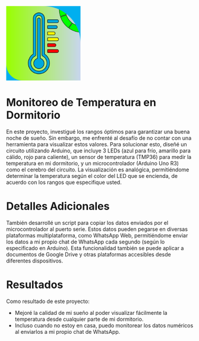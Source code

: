 <img src="MEDIA/PATCH.png" width="200">

# Monitoreo de Temperatura en Dormitorio

En este proyecto, investigué los rangos óptimos para garantizar una buena noche de sueño. Sin embargo, me enfrenté al desafío de no contar con una herramienta para visualizar estos valores. Para solucionar esto, diseñé un circuito utilizando Arduino, que incluye 3 LEDs (azul para frío, amarillo para cálido, rojo para caliente), un sensor de temperatura (TMP36) para medir la temperatura en mi dormitorio, y un microcontrolador (Arduino Uno R3) como el cerebro del circuito. La visualización es analógica, permitiéndome determinar la temperatura según el color del LED que se encienda, de acuerdo con los rangos que especifique usted.

# Detalles Adicionales
También desarrollé un script para copiar los datos enviados por el microcontrolador al puerto serie. Estos datos pueden pegarse en diversas plataformas multiplataforma, como WhatsApp Web, permitiéndome enviar los datos a mi propio chat de WhatsApp cada segundo (según lo especificado en Arduino). Esta funcionalidad también se puede aplicar a documentos de Google Drive y otras plataformas accesibles desde diferentes dispositivos.

# Resultados
Como resultado de este proyecto:
- Mejoré la calidad de mi sueño al poder visualizar fácilmente la temperatura desde cualquier parte de mi dormitorio.
- Incluso cuando no estoy en casa, puedo monitorear los datos numéricos al enviarlos a mi propio chat de WhatsApp.

